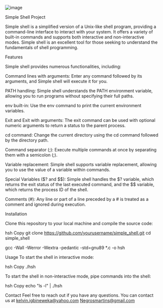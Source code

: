 ![image](https://github.com/Spiritual07/simple_shell/assets/138759673/3362459e-e755-432d-b6e4-b8736bdd04a4)

Simple Shell  Project

Simple shell is a simplified version of a Unix-like shell program, providing a command-line interface to interact with your system. It offers a variety of built-in commands and supports both interactive and non-interactive modes. Simple shell is an excellent tool for those seeking to understand the fundamentals of shell programming.

Features

Simple shell provides numerous functionalities, including:

Command lines with arguments: Enter any command followed by its arguments, and Simple shell will execute it for you.

PATH handling: Simple shell understands the PATH environment variable, allowing you to run programs without specifying their full paths.

env built-in: Use the env command to print the current environment variables.

Exit and Exit with arguments: The exit command can be used with optional numeric arguments to return a status to the parent process.

cd command: Change the current directory using the cd command followed by the directory path.

Command separator (;): Execute multiple commands at once by separating them with a semicolon (;).

Variable replacement: Simple shell supports variable replacement, allowing you to use the value of a variable within commands.

Special Variables ($? and $$): Simple shell handles the $? variable, which returns the exit status of the last executed command, and the $$ variable, which returns the process ID of the shell.

Comments (#): Any line or part of a line preceded by a # is treated as a comment and ignored during execution.

Installation

Clone this repository to your local machine and compile the source code:

hsh
Copy
git clone https://github.com/yourusername/simple_shell.git
cd simple_shell

gcc -Wall -Werror -Wextra -pedantic -std=gnu89 *.c -o hsh

Usage
To start the shell in interactive mode:

hsh
Copy
./hsh

To start the shell in non-interactive mode, pipe commands into the shell:

hsh
Copy
echo "ls -l" | ./hsh

Contact
Feel free to reach out if you have any questions. You can contact us at 
kelvin.igbineweka@yahoo.com
Negrosmartins@gmail.com
